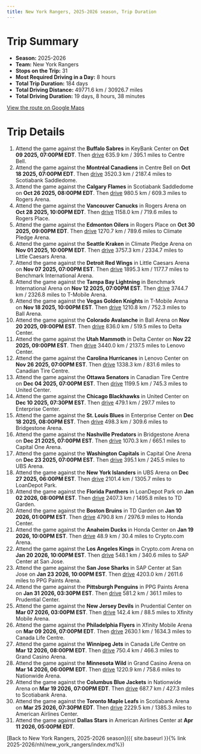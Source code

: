 ```yaml
---
title: New York Rangers, 2025-2026 season, Trip Duration
---
```


# Trip Summary
- **Season:** 2025-2026
- **Team:** New York Rangers
- **Stops on the Trip:** 31
- **Most Required Driving in a Day:** 8 hours
- **Total Trip Duration:** 184 days
- **Total Driving Distance:** 49771.6 km / 30926.7 miles
- **Total Driving Duration:** 19 days, 8 hours, 38 minutes

[View the route on Google Maps](https://www.google.com/maps/dir/KeyBank+Center+Buffalo/Centre+Bell+Montréal/Scotiabank+Saddledome+Calgary/Rogers+Arena+Vancouver/Rogers+Place+Edmonton/Climate+Pledge+Arena+Seattle/Little+Caesars+Arena+Detroit/Benchmark+International+Arena+Tampa+Bay/T-Mobile+Arena+Vegas/Ball+Arena+Colorado/Delta+Center+Utah/Lenovo+Center+Carolina/Canadian+Tire+Centre+Ottawa/United+Center+Chicago/Enterprise+Center+St.+Louis/Bridgestone+Arena+Nashville/Capital+One+Arena+Washington/UBS+Arena+New+York/LoanDepot+Park+Florida/TD+Garden+Boston/Honda+Center+Anaheim/Crypto.com+Arena+Los+Angeles/SAP+Center+at+San+Jose+San+Jose/PPG+Paints+Arena+Pittsburgh/Prudential+Center+New+Jersey/Xfinity+Mobile+Arena+Philadelphia/Canada+Life+Centre+Winnipeg/Grand+Casino+Arena+Minnesota/Nationwide+Arena+Columbus/Scotiabank+Arena+Toronto/American+Airlines+Center+Dallas)

# Trip Details
1. Attend the game against the **Buffalo Sabres** in KeyBank Center on **Oct 09 2025, 07:00PM EDT**. Then [drive](https://www.google.com/maps/dir/KeyBank+Center+Buffalo/Centre+Bell+Montréal) 635.9 km / 395.1 miles to Centre Bell.
2. Attend the game against the **Montréal Canadiens** in Centre Bell on **Oct 18 2025, 07:00PM EDT**. Then [drive](https://www.google.com/maps/dir/Centre+Bell+Montréal/Scotiabank+Saddledome+Calgary) 3520.3 km / 2187.4 miles to Scotiabank Saddledome.
3. Attend the game against the **Calgary Flames** in Scotiabank Saddledome on **Oct 26 2025, 08:00PM EDT**. Then [drive](https://www.google.com/maps/dir/Scotiabank+Saddledome+Calgary/Rogers+Arena+Vancouver) 980.5 km / 609.3 miles to Rogers Arena.
4. Attend the game against the **Vancouver Canucks** in Rogers Arena on **Oct 28 2025, 10:00PM EDT**. Then [drive](https://www.google.com/maps/dir/Rogers+Arena+Vancouver/Rogers+Place+Edmonton) 1158.0 km / 719.6 miles to Rogers Place.
5. Attend the game against the **Edmonton Oilers** in Rogers Place on **Oct 30 2025, 09:00PM EDT**. Then [drive](https://www.google.com/maps/dir/Rogers+Place+Edmonton/Climate+Pledge+Arena+Seattle) 1270.7 km / 789.6 miles to Climate Pledge Arena.
6. Attend the game against the **Seattle Kraken** in Climate Pledge Arena on **Nov 01 2025, 10:00PM EDT**. Then [drive](https://www.google.com/maps/dir/Climate+Pledge+Arena+Seattle/Little+Caesars+Arena+Detroit) 3757.3 km / 2334.7 miles to Little Caesars Arena.
7. Attend the game against the **Detroit Red Wings** in Little Caesars Arena on **Nov 07 2025, 07:00PM EST**. Then [drive](https://www.google.com/maps/dir/Little+Caesars+Arena+Detroit/Benchmark+International+Arena+Tampa+Bay) 1895.3 km / 1177.7 miles to Benchmark International Arena.
8. Attend the game against the **Tampa Bay Lightning** in Benchmark International Arena on **Nov 12 2025, 07:00PM EST**. Then [drive](https://www.google.com/maps/dir/Benchmark+International+Arena+Tampa+Bay/T-Mobile+Arena+Vegas) 3744.7 km / 2326.8 miles to T-Mobile Arena.
9. Attend the game against the **Vegas Golden Knights** in T-Mobile Arena on **Nov 18 2025, 10:00PM EST**. Then [drive](https://www.google.com/maps/dir/T-Mobile+Arena+Vegas/Ball+Arena+Colorado) 1210.8 km / 752.3 miles to Ball Arena.
10. Attend the game against the **Colorado Avalanche** in Ball Arena on **Nov 20 2025, 09:00PM EST**. Then [drive](https://www.google.com/maps/dir/Ball+Arena+Colorado/Delta+Center+Utah) 836.0 km / 519.5 miles to Delta Center.
11. Attend the game against the **Utah Mammoth** in Delta Center on **Nov 22 2025, 09:00PM EST**. Then [drive](https://www.google.com/maps/dir/Delta+Center+Utah/Lenovo+Center+Carolina) 3440.0 km / 2137.5 miles to Lenovo Center.
12. Attend the game against the **Carolina Hurricanes** in Lenovo Center on **Nov 26 2025, 07:00PM EST**. Then [drive](https://www.google.com/maps/dir/Lenovo+Center+Carolina/Canadian+Tire+Centre+Ottawa) 1338.3 km / 831.6 miles to Canadian Tire Centre.
13. Attend the game against the **Ottawa Senators** in Canadian Tire Centre on **Dec 04 2025, 07:00PM EST**. Then [drive](https://www.google.com/maps/dir/Canadian+Tire+Centre+Ottawa/United+Center+Chicago) 1199.5 km / 745.3 miles to United Center.
14. Attend the game against the **Chicago Blackhawks** in United Center on **Dec 10 2025, 07:30PM EST**. Then [drive](https://www.google.com/maps/dir/United+Center+Chicago/Enterprise+Center+St.+Louis) 479.1 km / 297.7 miles to Enterprise Center.
15. Attend the game against the **St. Louis Blues** in Enterprise Center on **Dec 18 2025, 08:00PM EST**. Then [drive](https://www.google.com/maps/dir/Enterprise+Center+St.+Louis/Bridgestone+Arena+Nashville) 498.3 km / 309.6 miles to Bridgestone Arena.
16. Attend the game against the **Nashville Predators** in Bridgestone Arena on **Dec 21 2025, 07:00PM EST**. Then [drive](https://www.google.com/maps/dir/Bridgestone+Arena+Nashville/Capital+One+Arena+Washington) 1070.3 km / 665.1 miles to Capital One Arena.
17. Attend the game against the **Washington Capitals** in Capital One Arena on **Dec 23 2025, 07:00PM EST**. Then [drive](https://www.google.com/maps/dir/Capital+One+Arena+Washington/UBS+Arena+New+York) 395.1 km / 245.5 miles to UBS Arena.
18. Attend the game against the **New York Islanders** in UBS Arena on **Dec 27 2025, 06:00PM EST**. Then [drive](https://www.google.com/maps/dir/UBS+Arena+New+York/LoanDepot+Park+Florida) 2101.4 km / 1305.7 miles to LoanDepot Park.
19. Attend the game against the **Florida Panthers** in LoanDepot Park on **Jan 02 2026, 08:00PM EST**. Then [drive](https://www.google.com/maps/dir/LoanDepot+Park+Florida/TD+Garden+Boston) 2407.3 km / 1495.8 miles to TD Garden.
20. Attend the game against the **Boston Bruins** in TD Garden on **Jan 10 2026, 01:00PM EST**. Then [drive](https://www.google.com/maps/dir/TD+Garden+Boston/Honda+Center+Anaheim) 4790.8 km / 2976.9 miles to Honda Center.
21. Attend the game against the **Anaheim Ducks** in Honda Center on **Jan 19 2026, 10:00PM EST**. Then [drive](https://www.google.com/maps/dir/Honda+Center+Anaheim/Crypto.com+Arena+Los+Angeles) 48.9 km / 30.4 miles to Crypto.com Arena.
22. Attend the game against the **Los Angeles Kings** in Crypto.com Arena on **Jan 20 2026, 10:00PM EST**. Then [drive](https://www.google.com/maps/dir/Crypto.com+Arena+Los+Angeles/SAP+Center+at+San+Jose+San+Jose) 548.1 km / 340.6 miles to SAP Center at San Jose.
23. Attend the game against the **San Jose Sharks** in SAP Center at San Jose on **Jan 23 2026, 10:00PM EST**. Then [drive](https://www.google.com/maps/dir/SAP+Center+at+San+Jose+San+Jose/PPG+Paints+Arena+Pittsburgh) 4203.0 km / 2611.6 miles to PPG Paints Arena.
24. Attend the game against the **Pittsburgh Penguins** in PPG Paints Arena on **Jan 31 2026, 03:30PM EST**. Then [drive](https://www.google.com/maps/dir/PPG+Paints+Arena+Pittsburgh/Prudential+Center+New+Jersey) 581.2 km / 361.1 miles to Prudential Center.
25. Attend the game against the **New Jersey Devils** in Prudential Center on **Mar 07 2026, 03:00PM EST**. Then [drive](https://www.google.com/maps/dir/Prudential+Center+New+Jersey/Xfinity+Mobile+Arena+Philadelphia) 142.4 km / 88.5 miles to Xfinity Mobile Arena.
26. Attend the game against the **Philadelphia Flyers** in Xfinity Mobile Arena on **Mar 09 2026, 07:00PM EDT**. Then [drive](https://www.google.com/maps/dir/Xfinity+Mobile+Arena+Philadelphia/Canada+Life+Centre+Winnipeg) 2630.1 km / 1634.3 miles to Canada Life Centre.
27. Attend the game against the **Winnipeg Jets** in Canada Life Centre on **Mar 12 2026, 08:00PM EDT**. Then [drive](https://www.google.com/maps/dir/Canada+Life+Centre+Winnipeg/Grand+Casino+Arena+Minnesota) 750.4 km / 466.3 miles to Grand Casino Arena.
28. Attend the game against the **Minnesota Wild** in Grand Casino Arena on **Mar 14 2026, 06:00PM EDT**. Then [drive](https://www.google.com/maps/dir/Grand+Casino+Arena+Minnesota/Nationwide+Arena+Columbus) 1220.9 km / 758.6 miles to Nationwide Arena.
29. Attend the game against the **Columbus Blue Jackets** in Nationwide Arena on **Mar 19 2026, 07:00PM EDT**. Then [drive](https://www.google.com/maps/dir/Nationwide+Arena+Columbus/Scotiabank+Arena+Toronto) 687.7 km / 427.3 miles to Scotiabank Arena.
30. Attend the game against the **Toronto Maple Leafs** in Scotiabank Arena on **Mar 25 2026, 07:30PM EDT**. Then [drive](https://www.google.com/maps/dir/Scotiabank+Arena+Toronto/American+Airlines+Center+Dallas) 2229.5 km / 1385.3 miles to American Airlines Center.
31. Attend the game against **Dallas Stars** in American Airlines Center at **Apr 11 2026, 05:00PM EDT**.

[Back to New York Rangers, 2025-2026 season]({{ site.baseurl }}{% link 2025-2026/nhl/new_york_rangers/index.md%})
